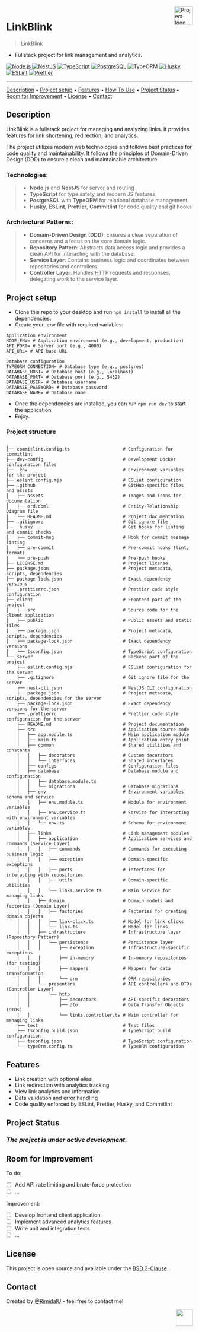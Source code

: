<img src="./assets/logo.png" id="start" align="right" alt="Project logo" width="50" >

# LinkBlink

> LinkBlink

- Fullstack project for link management and analytics.

[![Node.js](https://img.shields.io/badge/Node.js-339933.svg?style=for-the-badge&logo=nodedotjs&logoColor=white)](https://nodejs.org/)
[![NestJS](https://img.shields.io/badge/NestJS-E0234E?style=for-the-badge&logo=nestjs&logoColor=white)](https://nestjs.com/)
[![TypeScript](https://img.shields.io/badge/TypeScript-007ACC?style=for-the-badge&logo=typescript&logoColor=white)](https://www.typescriptlang.org/)
[![PostgreSQL](https://img.shields.io/badge/PostgreSQL-336791?style=for-the-badge&logo=postgresql&logoColor=white)](https://www.postgresql.org/)
![TypeORM](https://img.shields.io/badge/TypeORM-FE0803.svg?style=for-the-badge&logo=typeorm&logoColor=white)
[![Husky](https://img.shields.io/badge/Husky-5D3A00?style=for-the-badge&logo=git&logoColor=white)](https://typicode.github.io/husky/)
[![ESLint](https://img.shields.io/badge/ESLint-4B32C3?style=for-the-badge&logo=eslint&logoColor=white)](https://eslint.org/)
[![Prettier](https://img.shields.io/badge/Prettier-F7B93E?style=for-the-badge&logo=prettier&logoColor=black)](https://prettier.io/)

---

[Description](#description) •
[Project setup](#project-setup) •
[Features](#features) •
[How To Use](#how-to-use) •
[Project Status](#project-status) •
[Room for Improvement](#room-for-improvement) •
[License](#license) •
[Contact](#contact)

## Description

LinkBlink is a fullstack project for managing and analyzing links. It provides features for link shortening, redirection, and analytics.

The project utilizes modern web technologies and follows best practices for code quality and maintainability. It follows the principles of Domain-Driven Design (DDD) to ensure a clean and maintainable architecture.

### Technologies:

> - **Node.js** and **NestJS** for server and routing
> - **TypeScript** for type safety and modern JS features
> - **PostgreSQL** with **TypeORM** for relational database management
> - **Husky**, **ESLint**, **Prettier**, **Commitlint** for code quality and git hooks

### Architectural Patterns:

> - **Domain-Driven Design (DDD)**: Ensures a clear separation of concerns and a focus on the core domain logic.
> - **Repository Pattern**: Abstracts data access logic and provides a clean API for interacting with the database.
> - **Service Layer**: Contains business logic and coordinates between repositories and controllers.
> - **Controller Layer**: Handles HTTP requests and responses, delegating work to the service layer.

## Project setup

- Clone this repo to your desktop and run `npm install` to install all the dependencies.
- Create your .env file with required variables:

```
Application environment
NODE_ENV= # Application environment (e.g., development, production)
API_PORT= # Server port (e.g., 4000)
API_URL= # API base URL

Database configuration
TYPEORM_CONNECTION= # Database type (e.g., postgres)
DATABASE_HOST= # Database host (e.g., localhost)
DATABASE_PORT= # Database port (e.g., 5432)
DATABASE_USER= # Database username
DATABASE_PASSWORD= # Database password
DATABASE_NAME= # Database name
```

- Once the dependencies are installed, you can run `npm run dev` to start the application.
- Enjoy.

### Project structure

```shell
.
├── commitlint.config.ts                    # Configuration for commitlint
├── dev-config                              # Development Docker configuration files
├── .env                                    # Environment variables for the project
├── eslint.config.mjs                       # ESLint configuration
├── .github                                 # GitHub-specific files and assets
│   ├── assets                              # Images and icons for documentation
│   ├── erd.dbml                            # Entity-Relationship Diagram file
│   └── README.md                           # Project documentation
├── .gitignore                              # Git ignore file
├── .husky                                  # Git hooks for linting and commit checks
│   ├── commit-msg                          # Hook for commit message linting
│   ├── pre-commit                          # Pre-commit hooks (lint, format)
│   └── pre-push                            # Pre-push hooks
├── LICENSE.md                              # Project license
├── package.json                            # Project metadata, scripts, dependencies
├── package-lock.json                       # Exact dependency versions
├── .prettierrc.json                        # Prettier code style configuration
├── client                                  # Frontend part of the project
│   ├── src                                 # Source code for the client application
│   ├── public                              # Public assets and static files
│   ├── package.json                        # Project metadata, scripts, dependencies
│   ├── package-lock.json                   # Exact dependency versions
│   └── tsconfig.json                       # TypeScript configuration
└── server                                  # Backend part of the project
    ├── eslint.config.mjs                   # ESLint configuration for the server
    ├── .gitignore                          # Git ignore file for the server
    ├── nest-cli.json                       # NestJS CLI configuration
    ├── package.json                        # Project metadata, scripts, dependencies for the server
    ├── package-lock.json                   # Exact dependency versions for the server
    ├── .prettierrc                         # Prettier code style configuration for the server
    ├── README.md                           # Project documentation
    ├── src                                 # Application source code
    │   ├── app.module.ts                   # Main application module
    │   ├── main.ts                         # Application entry point
    │   ├── common                          # Shared utilities and constants
    │   │   ├── decorators                  # Custom decorators
    │   │   └── interfaces                  # Shared interfaces
    │   ├── configs                         # Configuration files
    │   ├── database                        # Database module and configuration
    │   │   ├── database.module.ts
    │   │   └── migrations                  # Database migrations
    │   ├── env                             # Environment variables schema and service
    │   │   ├── env.module.ts               # Module for environment variables
    │   │   ├── env.service.ts              # Service for interacting with environment variables
    │   │   └── env.ts                      # Schema for environment variables
    │   ├── links                           # Link management modules
    │   │   ├── application                 # Application services and commands (Service Layer)
    │   │   │   ├── commands                # Commands for executing business logic
    │   │   │   ├── exception               # Domain-specific exceptions
    │   │   │   ├── ports                   # Interfaces for interacting with repositories
    │   │   │   ├── utils                   # Domain-specific utilities
    │   │   │   └── links.service.ts        # Main service for managing links
    │   │   ├── domain                      # Domain models and factories (Domain Layer)
    │   │   │   ├── factories               # Factories for creating domain objects
    │   │   │   ├── link-click.ts           # Model for link clicks
    │   │   │   └── link.ts                 # Model for links
    │   │   ├── infrastructure              # Infrastructure layer (Repository Pattern)
    │   │   │   └── persistence             # Persistence layer
    │   │   │       ├── exception           # Infrastructure-specific exceptions
    │   │   │       ├── in-memory           # In-memory repositories (for testing)
    │   │   │       ├── mappers             # Mappers for data transformation
    │   │   │       └── orm                 # ORM repositories
    │   │   └── presenters                  # API controllers and DTOs (Controller Layer)
    │   │       └── http
    │   │           ├── decorators          # API-specific decorators
    │   │           ├── dto                 # Data Transfer Objects (DTOs)
    │   │           └── links.controller.ts # Main controller for managing links
    ├── test                                # Test files
    ├── tsconfig.build.json                 # TypeScript build configuration
    ├── tsconfig.json                       # TypeScript configuration
    └── typeOrm.config.ts                   # TypeORM configuration
```

## Features

- Link creation with optional alias
- Link redirection with analytics tracking
- View link analytics and information
- Data validation and error handling
- Code quality enforced by ESLint, Prettier, Husky, and Commitlint

## Project Status

### _The project is under active development._

## Room for Improvement

To do:

- [ ] Add API rate limiting and brute-force protection
- [ ] ...

Improvement:

- [ ] Develop frontend client application
- [ ] Implement advanced analytics features
- [ ] Write unit and integration tests
- [ ] ...

## License

This project is open source and available under the [BSD 3-Clause](../LICENSE.md).

## Contact

Created by [@RimidalU](https://www.linkedin.com/in/uladzimir-stankevich/) - feel free to contact me!

<p align="right"><a href="#start"><img width="45rem" src="./assets/pageUp.svg"></a></p>
